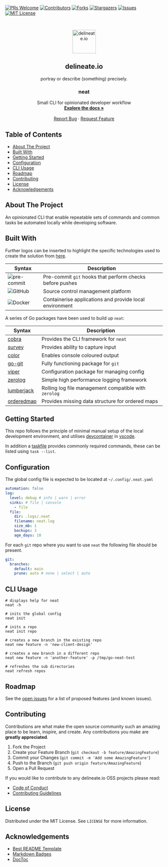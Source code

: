 [![PRs Welcome][pr-welcome-shield]][pr-welcome-url]
[![Contributors][contributors-shield]][contributors-url]
[![Forks][forks-shield]][forks-url]
[![Stargazers][stars-shield]][stars-url]
[![Issues][issues-shield]][issues-url]
[![MIT License][license-shield]][license-url]

<!-- PROJECT LOGO -->
<br />
<p align="center">
  <img alt="delineate.io" src="https://github.com/delineateio/.github/blob/master/assets/logo.png?raw=true" height="75" />
  <h2 align="center">delineate.io</h2>
  <p align="center">portray or describe (something) precisely.</p>

  <h3 align="center">neat</h3>

  <p align="center">
    Small CLI for opinionated developer workflow
    <br />
    <a href="https://github.com/delineateio/oss-template"><strong>Explore the docs »</strong></a>
    <br />
    <br />
    <a href="https://github.com/delineateio/oss-template/issues">Report Bug</a>
    ·
    <a href="https://github.com/delineateio/oss-template/issues">Request Feature</a>
  </p>
</p>

## Table of Contents

<!-- START doctoc generated TOC please keep comment here to allow auto update -->
<!-- DON'T EDIT THIS SECTION, INSTEAD RE-RUN doctoc TO UPDATE -->

- [About The Project](#about-the-project)
- [Built With](#built-with)
- [Getting Started](#getting-started)
- [Configuration](#configuration)
- [CLI Usage](#cli-usage)
- [Roadmap](#roadmap)
- [Contributing](#contributing)
- [License](#license)
- [Acknowledgements](#acknowledgements)

<!-- END doctoc generated TOC please keep comment here to allow auto update -->

<!-- ABOUT THE PROJECT -->
## About The Project

An opinionated CLI that enable repeatable sets of commands and common tasks be automated locally while developing software.

## Built With

Further logos can be inserted to highlight the specific technologies used to create the solution from [here](https://github.com/Ileriayo/markdown-badges).

| Syntax | Description |
| --- | ----------- |
| ![pre-commit](https://img.shields.io/badge/precommit-%235835CC.svg?style=for-the-badge&logo=precommit&logoColor=white) | Pre-commit `git` hooks that perform checks before pushes|
| ![GitHub](https://img.shields.io/badge/github-%23121011.svg?style=for-the-badge&logo=github&logoColor=white) | Source control management platform  |
| ![Docker](https://img.shields.io/badge/docker-%230db7ed.svg?style=for-the-badge&logo=docker&logoColor=white) | Containerise applications and provide local environment |

A series of Go packages have been used to build up `neat`:

| Syntax | Description |
| --- | ----------- |
|[cobra](github.com/spf13/cobra)| Provides the CLI framework for `neat` |
|[survey](github.com/AlecAivazis/survey)| Provides ability to capture input |
|[color](github.com/fatih/colo)| Enables console coloured output |
|[go-git](https://github.com/go-git/go-git)| Fully functioning package for `git`|
|[viper](https://github.com/spf13/viper)|  Configuration package for managing config |
|[zerolog](https://github.com/rs/zerolog)| Simple high performance logging framework |
|[lumberjack](https://github.com/natefinch/lumberjack)| Rolling log file management compatible with `zerolog`|
|[orderedmap](https://github.com/elliotchance/orderedmap)| Provides missing data structure for ordered maps|

<!-- GETTING STARTED -->
## Getting Started

This repo follows the principle of minimal manual setup of the local development environment, and utilises [devcontainer](https://containers.dev/) in [vscode](https://code.visualstudio.com/).

In addition a [taskfile](https://taskfile.dev) provides commonly required commands, these can be listed using `task --list`.

## Configuration

The global config file is expected to be located at `~/.config/.neat.yaml`

```yml
automation: false
log:
  level: debug # info | warn | error
  sinks: # file | console
    - file
  file:
    dir: .logs/.neat
    filename: neat.log
    size_mb: 1
    backups: 3
    age_days: 10
```

For each `git` repo where you want to use `neat` the following file should be present.

```yaml
git:
  branches:
    default: main
    prune: auto # none | select | auto
```

<!-- USAGE EXAMPLES -->
## CLI Usage

```shell
# displays help for neat
neat -h

# inits the global config
neat init

# inits a repo
neat init repo

# creates a new branch in the existing repo
neat new feature -n 'new-client-design'

# creates a new branch in a different repo
neat new feature -n 'another-feature' -p /tmp/go-neat-test

# refreshes the sub directories
neat refresh repos
```

<!-- ROADMAP -->
## Roadmap

See the [open issues](https://github.com/delineateio/oss-template/issues) for a list of proposed features (and known issues).

<!-- CONTRIBUTING -->
## Contributing

Contributions are what make the open source community such an amazing place to be learn, inspire, and create. Any contributions you make are **greatly appreciated**.

1. Fork the Project
2. Create your Feature Branch (`git checkout -b feature/AmazingFeature`)
3. Commit your Changes (`git commit -m 'Add some AmazingFeature'`)
4. Push to the Branch (`git push origin feature/AmazingFeature`)
5. Open a Pull Request

If you would like to contribute to any delineate.io OSS projects please read:

* [Code of Conduct](https://github.com/delineateio/.github/blob/master/CODE_OF_CONDUCT.md)
* [Contributing Guidelines](https://github.com/delineateio/.github/blob/master/CONTRIBUTING.md)

<!-- LICENSE -->
## License

Distributed under the MIT License. See `LICENSE` for more information.

<!-- ACKNOWLEDGEMENTS -->
## Acknowledgements

* [Best README Template](https://github.com/othneildrew/Best-README-Template)
* [Markdown Badges](https://github.com/Ileriayo/markdown-badges)
* [DocToc](https://github.com/thlorenz/doctoc)

<!-- MARKDOWN LINKS & IMAGES -->
<!-- https://www.markdownguide.org/basic-syntax/#reference-style-links -->

[pr-welcome-shield]: https://img.shields.io/badge/PRs-welcome-ff69b4.svg?style=for-the-badge&logo=github
[pr-welcome-url]: https://github.com/delineateio/oss-template/issues?q=is%3Aissue+is%3Aopen+label%3A%22good+first+issue
[contributors-shield]: https://img.shields.io/github/contributors/delineateio/oss-template.svg?style=for-the-badge&logo=github
[contributors-url]: https://github.com/delineateio/oss-template/graphs/contributors
[forks-shield]: https://img.shields.io/github/forks/delineateio/oss-template.svg?style=for-the-badge&logo=github
[forks-url]: https://github.com/delineateio/oss-template/network/members
[stars-shield]: https://img.shields.io/github/stars/delineateio/oss-template.svg?style=for-the-badge&logo=github
[stars-url]: https://github.com/delineateio/oss-template/stargazers
[issues-shield]: https://img.shields.io/github/issues/delineateio/oss-template.svg?style=for-the-badge&logo=github
[issues-url]: https://github.com/delineateio/oss-template/issues
[license-shield]: https://img.shields.io/github/license/delineateio/oss-template.svg?style=for-the-badge&logo=github
[license-url]: https://github.com/delineateio/oss-template/blob/master/LICENSE
